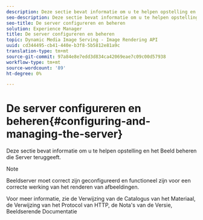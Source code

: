 ```yaml
---
description: Deze sectie bevat informatie om u te helpen opstelling en het Beeld beheren die Server teruggeeft.
seo-description: Deze sectie bevat informatie om u te helpen opstelling en het Beeld beheren die Server teruggeeft.
seo-title: De server configureren en beheren
solution: Experience Manager
title: De server configureren en beheren
topic: Dynamic Media Image Serving - Image Rendering API
uuid: cd344495-cb41-440e-b3f8-5b5812e81a9c
translation-type: tm+mt
source-git-commit: 97a84e8e7edd3d834ca42069eae7c09c00d57938
workflow-type: tm+mt
source-wordcount: '89'
ht-degree: 0%

---
```



# De server configureren en beheren{#configuring-and-managing-the-server}

Deze sectie bevat informatie om u te helpen opstelling en het Beeld beheren die Server teruggeeft.

>[!NOTE]
>
>Beeldserver moet correct zijn geconfigureerd en functioneel zijn voor een correcte werking van het renderen van afbeeldingen.

Voor meer informatie, zie de Verwijzing van de Catalogus van het Materiaal, de Verwijzing van het Protocol van HTTP, de Nota&#39;s van de Versie, Beeldserende Documentatie
